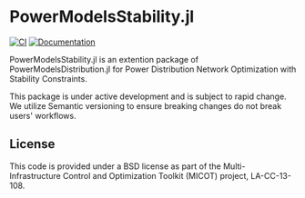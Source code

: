 # PowerModelsStability.jl

[![CI](https://github.com/lanl-ansi/PowerModelsStability.jl/workflows/CI/badge.svg)](https://github.com/lanl-ansi/PowerModelsStability.jl/actions?query=workflow%3ACI) [![Documentation](https://github.com/lanl-ansi/PowerModelsStability.jl/workflows/Documentation/badge.svg)](https://lanl-ansi.github.io/PowerModelsStability.jl/stable/)

PowerModelsStability.jl is an extention package of PowerModelsDistribution.jl for Power Distribution Network Optimization with Stability Constraints.

This package is under active development and is subject to rapid change. We utilize Semantic versioning to ensure breaking changes do not break users' workflows.

## License

This code is provided under a BSD license as part of the Multi-Infrastructure Control and Optimization Toolkit (MICOT) project, LA-CC-13-108.
